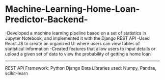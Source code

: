 # Machine-Learning-Home-Loan-Predictor-Backend-
-Developed a machine learning pipeline based on a set of statistics in Jupyter Notebook, and implemented it with the Django REST API
-Used React.JS to create an organized UI where users can view tables of statistical information
-Created features that allow users to input details or upload a given set of data to view the probability of getting a home loan

-----------------------------------------------------

REST API Framework: Python Django
Data Libraries used: Numpy, Pandas, scikit-learn

